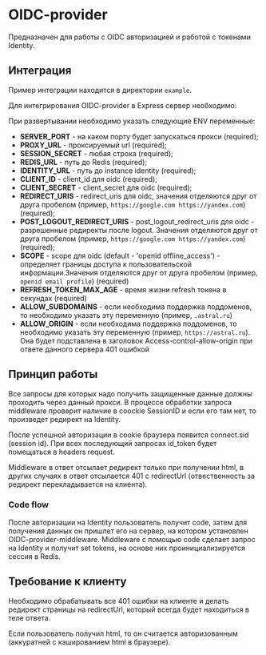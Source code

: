 # OIDC-provider
Предназначен для работы с OIDC авторизацией и работой с токенами Identity.

## Интеграция
Пример интеграции находится в директории ```example```.

Для интегрирования OIDC-provider в Express сервер необходимо:


При развертывании необходимо указать следующие ENV переменные:
- **SERVER_PORT** - на каком порту будет запускаться прокси (required);
- **PROXY_URL** - проксируемый url (required);
- **SESSION_SECRET** - любая строка (required);
- **REDIS_URL** - путь до Redis (required);
- **IDENTITY_URL** - путь до instance identity (required);
- **CLIENT_ID** - client_id для oidc (required);
- **CLIENT_SECRET** - client_secret для oidc (required);
- **REDIRECT_URIS** - redirect_uris для oidc, значения отделяются друг от друга пробелом (пример, ```https://google.com https://yandex.com```) (required);
- **POST_LOGOUT_REDIRECT_URIS** - post_logout_redirect_uris для oidc - разрешенные редиректы после logout. Значения отделяются друг от друга пробелом (пример, ```https://google.com https://yandex.com```) (required);
- **SCOPE** - scope для oidc (default - 'openid offline_access') - определяет границы доступа к пользовательской информации.Значения отделяются друг от друга пробелом (пример, ```openid email profile```) (required)
- **REFRESH_TOKEN_MAX_AGE** - время жизни refresh токена в секундах (required)
- **ALLOW_SUBDOMAINS** - если необходима поддержка поддоменов, то необходимо указать эту переменную (пример, ```.astral.ru```)
- **ALLOW_ORIGIN** - если необходима поддержка поддоменов, то необходимо указать эту переменную (пример, ```https://astral.ru```). Она будет подставлена в заголовок Access-control-allow-origin при ответе данного сервера 401 ошибкой

## Принцип работы
Все запросы для которых надо получить защищенные данные должны проходить через данный прокси.
В процессе обработки запроса middleware проверит наличие в coockie SessionID и если его там нет, то произведет редирект на Identity.

После успешной авторизации в cookie браузера появится connect.sid (session id). При всех последующий запросах id_token будет помещаться в headers request.

Middleware в ответ отсылает редирект только при получении html, в других случаях в ответ отсылается 401 с redirectUrl (отвественность за редирект перекладывается на клиента).

### Code flow
После авторизации на Identity пользователь получит code, затем для получения данных он пришлет его на сервер, на котором установлен OIDC-provider-middleware.
Middleware с помощью code сделает запрос на Identity и получит set tokens, на основе них проинициализируется сессия в Redis.

## Требование к клиенту

Необходимо обрабатывать все 401 ошибки на клиенте и делать редирект страницы на redirectUrl, который всегда будет находиться в теле ответа.

Если пользователь получил html, то он считается авторизованным (аккуратней с кэшированием html в браузере).
